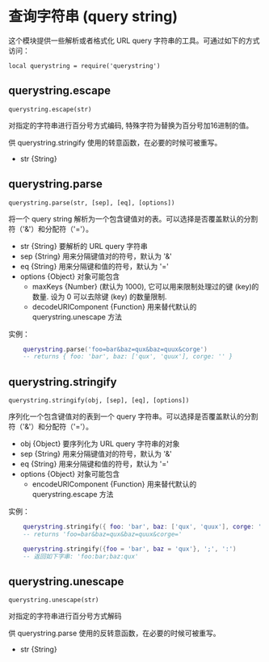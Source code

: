 # 查询字符串 (query string)

这个模块提供一些解析或者格式化 URL query 字符串的工具。可通过如下的方式访问：

    local querystring = require('querystring')

## querystring.escape

    querystring.escape(str)

对指定的字符串进行百分号方式编码, 特殊字符为替换为百分号加16进制的值。

供 querystring.stringify 使用的转意函数，在必要的时候可被重写。

- str {String}

## querystring.parse

    querystring.parse(str, [sep], [eq], [options])

将一个 query string 解析为一个包含键值对的表。可以选择是否覆盖默认的分割符（'&'）和分配符（'='）。

- str {String} 要解析的 URL query 字符串
- sep {String} 用来分隔键值对的符号，默认为 '&'
- eq  {String} 用来分隔键和值的符号，默认为 '='
- options {Object} 对象可能包含 
  + maxKeys {Number} (默认为 1000), 它可以用来限制处理过的键 (key)的数量. 设为 0 可以去除键 (key) 的数量限制.
  + decodeURIComponent {Function} 用来替代默认的 querystring.unescape 方法

实例：

```lua
    querystring.parse('foo=bar&baz=qux&baz=quux&corge')
    -- returns { foo: 'bar', baz: ['qux', 'quux'], corge: '' }
```

## querystring.stringify

    querystring.stringify(obj, [sep], [eq], [options])

序列化一个包含键值对的表到一个 query 字符串。可以选择是否覆盖默认的分割符（'&'）和分配符（'='）。

- obj {Object} 要序列化为 URL query 字符串的对象
- sep {String} 用来分隔键值对的符号，默认为 '&'
- eq  {String} 用来分隔键和值的符号，默认为 '='
- options {Object} 对象可能包含 
  + encodeURIComponent {Function} 用来替代默认的 querystring.escape 方法

实例：

```lua
    querystring.stringify({ foo: 'bar', baz: ['qux', 'quux'], corge: '' })
    -- returns 'foo=bar&baz=qux&baz=quux&corge='

    querystring.stringify({foo = 'bar', baz = 'qux'}, ';', ':')
    -- 返回如下字串: 'foo:bar;baz:qux'
```

## querystring.unescape

    querystring.unescape(str)

对指定的字符串进行百分号方式解码

供 querystring.parse 使用的反转意函数，在必要的时候可被重写。

- str {String} 
